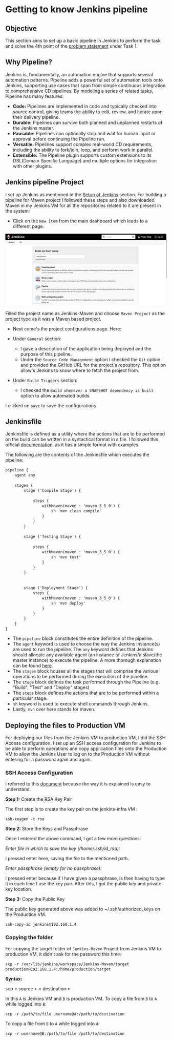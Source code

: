 # Getting to know Jenkins pipeline

## Objective

This section aims to set up a basic pipeline in Jenkins to perform the task and solve the 4th point of the [problem statement](https://intern-appsecco.netlify.app/problem-statement/)
under Task 1.

## Why Pipeline?

Jenkins is, fundamentally, an automation engine that supports several automation patterns. Pipeline adds a powerful set of automation tools onto Jenkins, supporting use cases that span from simple continuous integration to comprehensive CD pipelines. By modeling a series of related tasks, Pipeline has many features:

* **Code:** Pipelines are implemented in code and typically checked into source control, giving teams the ability to edit, review, and iterate upon their delivery pipeline.
* **Durable:** Pipelines can survive both planned and unplanned restarts of the Jenkins master.
* **Pausable:** Pipelines can optionally stop and wait for human input or approval before continuing the Pipeline run.
* **Versatile:** Pipelines support complex real-world CD requirements, including the ability to fork/join, loop, and perform work in parallel.
* **Extensible:** The Pipeline plugin supports custom extensions to its DSL(Domain Specific Language) and multiple options for integration with other plugins.


## Jenkins pipeline Project 

I set up Jenkins as mentioned in the [Setup of Jenkins](https://intern-appsecco.netlify.app/jenkins-installation/) section. For building a pipeline for Maven project I followed these steps and also downloaded Maven in my Jenkins VM for all the repositories related to it are present in the system:

* Click on the `New Item` from the main dashboard which leads to a different page. 
  
![](Images/2020-08-24_16-55.png)

Filled the project name as Jenkins-Maven and choose `Maven Project` as the project type as it was a Maven based project.

* Next come's the project configurations page. Here:

* Under `General` section:
    * I gave a description of the application being deployed and the purpose of this pipeline.
    * Under the `Source Code Management` option I checked the `Git` option and provided the GitHub URL for the project's repository. This option allow's Jenkins to know where to fetch the project from.
* Under `Build Triggers` section:
    * I checked the `Build whenever a SNAPSHOT dependency is built` option to allow automated builds.

I clicked on `save` to save the configurations.


## Jenkinsfile

Jenkinsfile is defined as a utility where the actions that are to be performed on the build can be written in a syntactical format in a file. I followed this official [documentation](https://www.jenkins.io/doc/pipeline/tour/running-multiple-steps/), as it has a simple format with examples.

The following are the contents of the Jenkinsfile which executes the pipeline:

```
pipeline {
    agent any

    stages {
        stage ('Compile Stage') {

            steps {
                withMaven(maven : 'maven_3_5_0') {
                    sh 'mvn clean compile'
                }
            }
        }

        stage ('Testing Stage') {

            steps {
                withMaven(maven : 'maven_3_5_0') {
                    sh 'mvn test'
                }
            }
        }


        stage ('Deployment Stage') {
            steps {
                withMaven(maven : 'maven_3_5_0') {
                    sh 'mvn deploy'
                }
            }
        }
    }
}
```

* The `pipeline` block constitutes the entire definition of the pipeline.
* The `agent` keyword is used to choose the way the Jenkins instance(s) are used to run the pipeline. The `any` keyword defines that Jenkins should allocate any available agent (an instance of Jenkins/a slave/the master instance) to execute the pipeline. A more thorough explanation can be found [here](https://www.jenkins.io/doc/book/pipeline/syntax/).
* The `stages` block houses all the stages that will comprise the various operations to be performed during the execution of the pipeline.
* The `stage` block defines the task performed through the Pipeline (e.g. "Build", "Test" and "Deploy" stages)
* The `steps` block defines the actions that are to be performed within a particular stage.
* `sh` keyword is used to execute shell commands through Jenkins.
* Lastly, `mvn` over here stands for maven.

## Deploying the files to Production VM

For deploying our files from the Jenkins VM to production VM, I did the SSH Access configuration. I set up an SSH access configuration for Jenkins to be able to perform operations and copy application files onto the Production VM to allow the Jenkins User to log on to the Production VM without entering for a password again and again. 

### SSH Access Configuration

I referred to this [document](https://www.digitalocean.com/community/tutorials/how-to-set-up-ssh-keys--2) because the way it is explained is easy to understand.

**Step 1:** Create the RSA Key Pair

The first step is to create the key pair on the jenkins-infra VM :

```
ssh-keygen -t rsa
```

**Step 2:** Store the Keys and Passphrase

Once I entered the above command, I got a few more questions:

*Enter file in which to save the key (/home/.ssh/id_rsa):*

I pressed enter here, saving the file to the mentioned path.

*Enter passphrase (empty for no passphrase):*

I pressed enter because if I have given a passphrase, is then having to type it in each time I use the key pair. After this, I got the public key and private key location.

**Step 3:** Copy the Public Key

The public key generated above was added to ~/.ssh/authorized_keys on the Production VM.

```
ssh-copy-id jenkins@192.168.1.4
```

### Copying the folder

For copying the target folder of `Jenkins-Maven` Project from Jenkins VM to production VM, it didn't ask for the password this time:

```
scp -r /var/lib/jenkins/workspace/Jenkins-Maven/target production@192.168.1.4:/home/production/target
```

**Syntax:**

scp < source > < destination >

In this `A` is Jenkins VM and `B` is production VM.
To copy a file from `B` to `A` while logged into `B`:

```
scp -r /path/to/file username@A:/path/to/destination
```

To copy a file from `B` to `A` while logged into `A`:

```
scp -r username@B:/path/to/file /path/to/destination
```
